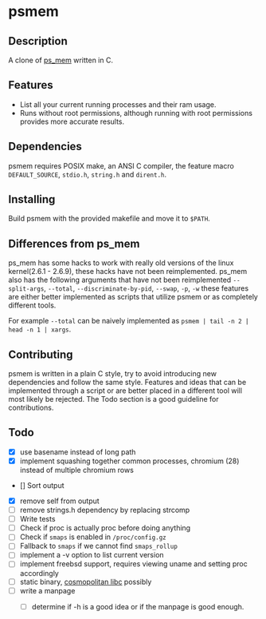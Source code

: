 psmem
=====

## Description 

A clone of [ps\_mem](https://github.com/pixelb/ps_mem) written in C. 

## Features
* List all your current running processes and their ram usage.
* Runs without root permissions, although running with root permissions provides more accurate results.

## Dependencies

psmem requires POSIX make, an ANSI C compiler, the feature macro `DEFAULT_SOURCE`, `stdio.h`, `string.h` and `dirent.h`.

## Installing

Build psmem with the provided makefile and move it to `$PATH`.

## Differences from ps\_mem

ps\_mem has some hacks to work with really old versions of the linux kernel(2.6.1 - 2.6.9), these hacks have not been reimplemented. ps\_mem also has the following arguments that have not been reimplemented `--split-args`, `--total`, `--discriminate-by-pid`, `--swap`, `-p`, `-w` these features are either better implemented as scripts that utilize psmem or as completely different tools. 

For example `--total` can be naively implemented as `psmem | tail -n 2 | head -n 1 | xargs`.

## Contributing

psmem is written in a plain C style, try to avoid introducing new dependencies and follow the same style. Features and ideas that can be implemented through a script or are better placed in a different tool will most likely be rejected. The Todo section is a good guideline for contributions.

## Todo

- [X] use basename instead of long path
- [X] implement squashing together common processes, chromium (28) instead of multiple chromium rows
- [] Sort output
- [X] remove self from output
- [ ] remove strings.h dependency by replacing strcomp
- [ ] Write tests
- [ ] Check if proc is actually proc before doing anything
- [ ] Check if `smaps` is enabled in `/proc/config.gz`
- [ ] Fallback to `smaps` if we cannot find `smaps_rollup`
- [ ] implement a -v option to list current version
- [ ] implement freebsd support, requires viewing uname and setting proc accordingly
- [ ] static binary, [cosmopolitan libc](https://github.com/jart/cosmopolitan) possibly
- [ ] write a manpage
    - [ ] determine if -h is a good idea or if the manpage is good enough.




